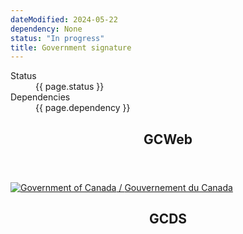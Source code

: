 ```yaml
---
dateModified: 2024-05-22
dependency: None
status: "In progress"
title: Government signature
---
```

<dl class="dl-horizontal brdr-0">
  <dt>Status</dt>
  <dd><span class="label label-warning mrgn-lft-sm">{{ page.status }}</span></dd>
  <dt>Dependencies</dt>
  <dd><span class="label label-info mrgn-lft-sm">{{ page.dependency }}</span></dd>
</dl>
<div class="row wb-eqht">
  <div class="col-md-6">
    <section class="panel panel-default hght-inhrt">
      <header class="panel-heading"><h2 class="panel-title">GCWeb</h2></header>
      <div class="panel-body">
        <div class="brand col-md-8" property="publisher" typeof="GovernmentOrganization">
          <a href="https://www.canada.ca/en.html" property="url">
            <img src="https://wet-boew.github.io/themes-dist/GCWeb/GCWeb/assets/sig-blk-en.svg" alt="Government of Canada" property="logo" /><span class="wb-inv"> / <span lang="fr">Gouvernement du Canada</span></span>
          </a>
          <meta property="name" content="Government of Canada">
          <meta property="areaServed" typeof="Country" content="Canada" />
          <link property="logo" href="https://wet-boew.github.io/themes-dist/GCWeb/GCWeb/assets/wmms-blk.svg" />
        </div>
      </div>
    </section>
  </div>
  <div class="col-md-6">
    <section class="panel panel-default hght-inhrt">
      <header class="panel-heading"><h2 class="panel-title">GCDS</h2></header>
      <div class="panel-body">
        <gcds-signature hasLink="true">
        </gcds-signature>
      </div>
    </section>
  </div>
</div>
